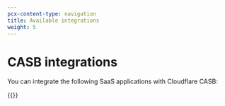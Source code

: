 ```yaml
---
pcx-content-type: navigation
title: Available integrations
weight: 5
---
```


# CASB integrations

You can integrate the following SaaS applications with Cloudflare CASB:

{{<directory-listing>}}